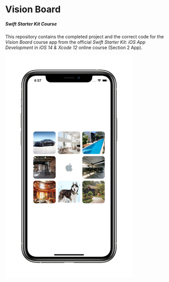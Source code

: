 # Vision Board
##### Swift Starter Kit Course

This repository contains the completed project and the correct code for the *Vision Board* course app from the official *Swift Starter Kit: iOS App Development in iOS 14 & Xcode 12* online course (Section 2 App).

<img src="Resources/VisionBoard_AppComplete.png" width="400"/>
